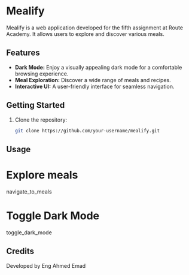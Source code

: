 # Mealify

Mealify is a web application developed for the fifth assignment at Route Academy. It allows users to explore and discover various meals.

## Features

- **Dark Mode:** Enjoy a visually appealing dark mode for a comfortable browsing experience.
- **Meal Exploration:** Discover a wide range of meals and recipes.
- **Interactive UI:** A user-friendly interface for seamless navigation.

## Getting Started

1. Clone the repository:

   ```bash
   git clone https://github.com/your-username/mealify.git

## Usage
# Explore meals
navigate_to_meals

# Toggle Dark Mode
toggle_dark_mode
## Credits
Developed by Eng Ahmed Emad